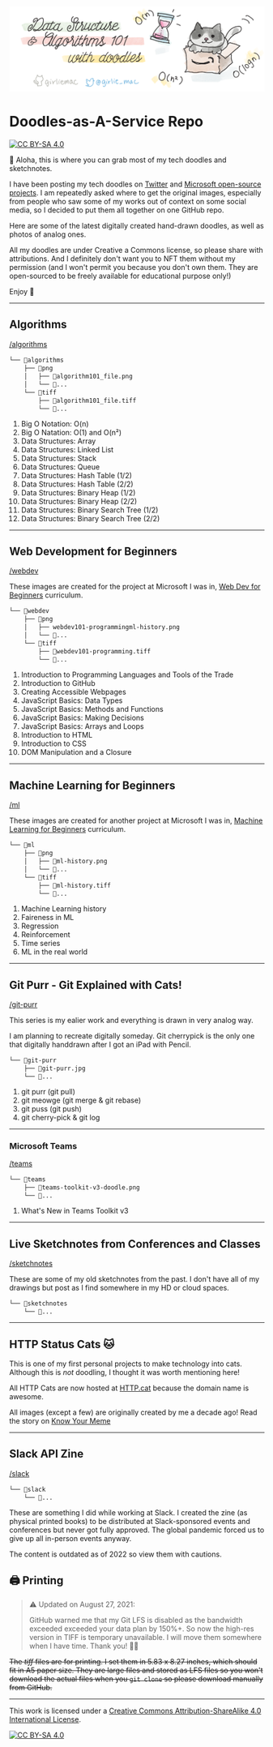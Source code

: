 
![header image](header.png)

# Doodles-as-A-Service Repo

[![CC BY-SA 4.0][cc-by-sa-shield]][cc-by-sa]

👋 Aloha, this is where you can grab most of my tech doodles and sketchnotes.

I have been posting my tech doodles on [Twitter](https://twitter.com/girlie_mac) and [Microsoft open-source projects](https://github.com/microsoft/). I am repeatedly asked where to get the original images, especially from people who saw some of my works out of context on some social media, so I decided to put them all together on one GitHub repo.

Here are some of the latest digitally created hand-drawn doodles, as well as photos of analog ones.

All my doodles are under Creative a Commons license, so please share with attributions. And I definitely don't want you to NFT them without my permission (and I won't permit you because you don't own them. They are open-sourced to be freely available for educational purpose only!)

Enjoy 🌺

---

## Algorithms
[/algorithms](/algorithms)

```
└── 📁algorithms
    ├── 📁png
    │   ├── 📄algorithm101_file.png
    │   └── 📄...
    └── 📁tiff
        ├── 📄algorithm101_file.tiff
        └── 📄...
```

1. Big O Notation: O(n)
2. Big O Natation: O(1) and O(n²)
3. Data Structures: Array
4. Data Structures: Linked List
5. Data Structures: Stack
6. Data Structures: Queue
7. Data Structures: Hash Table (1/2)
8. Data Structures: Hash Table (2/2)
9. Data Structures: Binary Heap (1/2)
10. Data Structures: Binary Heap (2/2)
11. Data Structures: Binary Search Tree (1/2)
12. Data Structures: Binary Search Tree (2/2)

---

## Web Development for Beginners
[/webdev](/webdev)

These images are created for the project at Microsoft I was in, [Web Dev for Beginners](https://github.com/microsoft/Web-Dev-For-Beginners)
curriculum. 

```
└── 📁webdev
    ├── 📁png
    │   ├── webdev101-programmingml-history.png
    │   └── 📄...
    └── 📁tiff
        ├── 📄webdev101-programming.tiff
        └── 📄...
```

1. Introduction to Programming Languages and Tools of the Trade 
2. Introduction to GitHub
3. Creating Accessible Webpages
4. JavaScript Basics: Data Types
5. JavaScript Basics: Methods and Functions
6. JavaScript Basics: Making Decisions
7. JavaScript Basics: Arrays and Loops
8. Introduction to HTML
9. Introduction to CSS
10. DOM Manipulation and a Closure

---

## Machine Learning for Beginners
[/ml](/ml)

These images are created for another project at Microsoft I was in, [Machine Learning for Beginners](https://github.com/microsoft/ML-For-Beginners)
curriculum. 

```
└── 📁ml
    ├── 📁png
    │   ├── 📄ml-history.png
    │   └── 📄...
    └── 📁tiff
        ├── 📄ml-history.tiff
        └── 📄...
```

1. Machine Learning history
1. Faireness in ML
1. Regression
1. Reinforcement
1. Time series
1. ML in the real world

---

## Git Purr - Git Explained with Cats!
[/git-purr](/git-purr)

This series is my ealier work and everything is drawn in very analog way. 

I am planning to recreate digitally someday. Git cherrypick is the only one that digitally handdrawn after I got an iPad with Pencil.

```
└── 📁git-purr
    ├── 📄git-purr.jpg   
    └── 📄...

```

1. git purr (git pull)
1. git meowge (git merge & git rebase)
1. git puss (git push)
1. git cherry-pick & git log

---

### Microsoft Teams
[/teams](/teams)

```
└── 📁teams
    ├── 📄teams-toolkit-v3-doodle.png  
    └── 📄...

```
1. What's New in Teams Toolkit v3

---

## Live Sketchnotes from Conferences and Classes
[/sketchnotes](/sketchnotes)

These are some of my old sketchnotes from the past. I don't have all of my drawings but post as I find somewhere in my HD or cloud spaces.

```
└── 📁sketchnotes  
    └── 📄...

```
---

## HTTP Status Cats 🐱

This is one of my first personal projects to make technology into cats. Although this is *not* doodling, I thought it was worth mentioning here!

All HTTP Cats are now hosted at [HTTP.cat](https://http.cat) because the domain name is awesome.

All images (except a few) are originally created by me a decade ago! Read the story on [Know Your Meme](https://knowyourmeme.com/memes/http-status-cats)

---

## Slack API Zine
[/slack](/slack)

```
└── 📁slack  
    └── 📄...

```

These are something I did while working at Slack. I created the zine (as physical printed books) to be distributed at Slack-sponsored events and conferences but never got fully approved. The global pandemic forced us to give up all in-person events anyway.

The content is outdated as of 2022 so view them with cautions.

## 🖨 Printing

> ⚠️ Updated on August 27, 2021: 
> 
> GitHub warned me that my Git LFS is disabled as the bandwidth exceeded  exceeded your data plan by 150%+.
> So now the high-res version in TIFF is temporary unavailable. I will move them somewhere when I have time. 
> Thank you! 
> 🙇‍♀️

~~The *tiff* files are for printing. I set them in 5.83 x 8.27 inches, which should fit in A5 paper size.
They are large files and stored as LFS files so you won't download the actual files when you `git clone` so please download manually from GitHub.~~

---

This work is licensed under a [Creative Commons Attribution-ShareAlike 4.0
International License][cc-by-sa].

[![CC BY-SA 4.0][cc-by-sa-image]][cc-by-sa]

[cc-by-sa]: https://creativecommons.org/licenses/by-sa/4.0/
[cc-by-sa-image]: https://licensebuttons.net/l/by-sa/4.0/88x31.png
[cc-by-sa-shield]: https://img.shields.io/badge/License-CC%20BY--SA%204.0-lightgrey.svg
